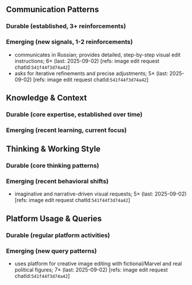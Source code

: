 ## Communication Patterns
### Durable (established, 3+ reinforcements)

### Emerging (new signals, 1-2 reinforcements)
- communicates in Russian; provides detailed, step-by-step visual edit instructions; 6× (last: 2025-09-02) [refs: image edit request chatId:`541f44f3d74a42`]
- asks for iterative refinements and precise adjustments; 5× (last: 2025-09-02) [refs: image edit request chatId:`541f44f3d74a42`]

## Knowledge & Context
### Durable (core expertise, established over time)

### Emerging (recent learning, current focus)

## Thinking & Working Style
### Durable (core thinking patterns)

### Emerging (recent behavioral shifts)
- imaginative and narrative-driven visual requests; 5× (last: 2025-09-02) [refs: image edit request chatId:`541f44f3d74a42`]

## Platform Usage & Queries
### Durable (regular platform activities)

### Emerging (new query patterns)
- uses platform for creative image editing with fictional/Marvel and real political figures; 7× (last: 2025-09-02) [refs: image edit request chatId:`541f44f3d74a42`]